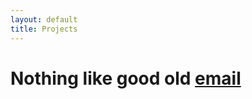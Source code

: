 ```yaml
---
layout: default
title: Projects
---
```


<div class="main-content">
  <div class="index">
    <h1>Nothing like good old <a href="mailto:bingwan.gini.li@gmail.com">email</a></h1>
  </div>
</div>
